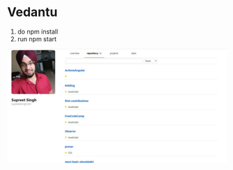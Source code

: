 # Vedantu

1) do npm install
2) run npm start

![alt text](https://github.com/kamleshmahawar/Vedantu/blob/master/Vedantu/Web.JPG)
